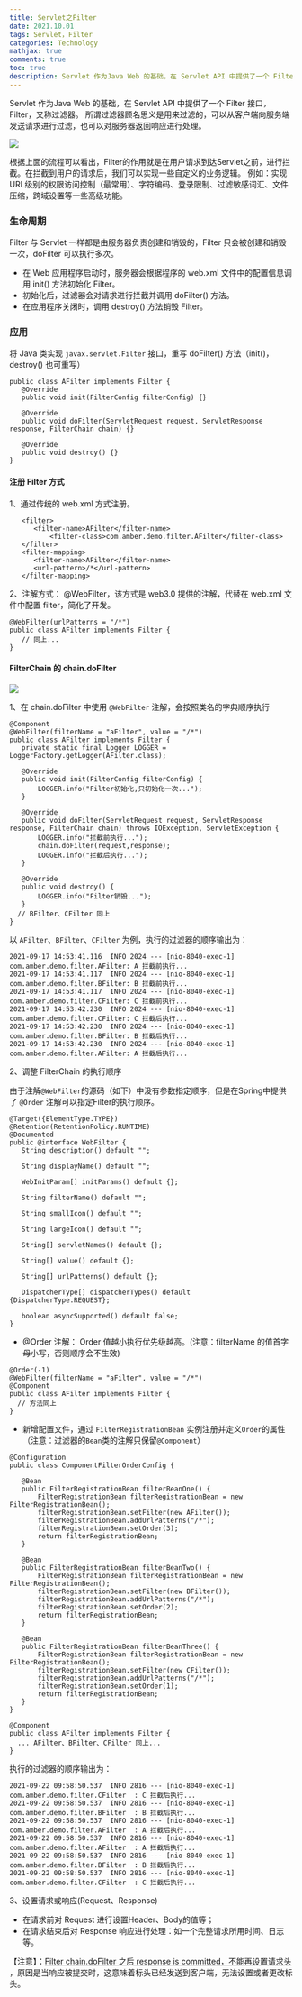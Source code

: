```yaml
---
title: Servlet之Filter 
date: 2021.10.01 
tags: Servlet，Filter
categories: Technology  
mathjax: true 
comments: true
toc: true
description: Servlet 作为Java Web 的基础，在 Servlet API 中提供了一个 Filter 接口，Filter，又称过滤器。
---
```


 Servlet 作为Java Web 的基础，在 Servlet API 中提供了一个 Filter 接口，Filter，又称过滤器。 
 所谓过滤器顾名思义是用来过滤的，可以从客户端向服务端发送请求进行过滤，也可以对服务器返回响应进行处理。
 
 ![](https://wyiyi.github.io/amber/contents/flow/filter.png)
 
 根据上面的流程可以看出，Filter的作用就是在用户请求到达Servlet之前，进行拦截。在拦截到用户的请求后，我们可以实现一些自定义的业务逻辑。
 例如：实现URL级别的权限访问控制（最常用）、字符编码、登录限制、过滤敏感词汇、文件压缩，跨域设置等一些高级功能。
 
### 生命周期
 Filter 与 Servlet 一样都是由服务器负责创建和销毁的，Filter 只会被创建和销毁一次，doFilter 可以执行多次。
 - 在 Web 应用程序启动时，服务器会根据程序的 web.xml 文件中的配置信息调用 init() 方法初始化 Filter。
 - 初始化后，过滤器会对请求进行拦截并调用 doFilter() 方法。
 - 在应用程序关闭时，调用 destroy() 方法销毁 Filter。
 
 ### 应用
 将 Java 类实现 `javax.servlet.Filter` 接口，重写 doFilter() 方法（init()，destroy() 也可重写）
 ```
public class AFilter implements Filter {
    @Override
    public void init(FilterConfig filterConfig) {}

    @Override
    public void doFilter(ServletRequest request, ServletResponse response, FilterChain chain) {}

    @Override
    public void destroy() {}
}
 ```
 #### 注册 Filter 方式
 1、通过传统的 web.xml 方式注册。
 ```
    <filter>
       <filter-name>AFilter</filter-name>
           <filter-class>com.amber.demo.filter.AFilter</filter-class>
    </filter>
    <filter-mapping>
       <filter-name>AFilter</filter-name>
       <url-pattern>/*</url-pattern>
    </filter-mapping>
 ```
 2、注解方式： @WebFilter，该方式是 web3.0 提供的注解，代替在 web.xml 文件中配置 filter，简化了开发。
```
@WebFilter(urlPatterns = "/*")
public class AFilter implements Filter {
   // 同上...
}
```
 
 #### FilterChain 的 chain.doFilter
 ![](https://wyiyi.github.io/amber/contents/flow/filterChain.png)
 
1、在 chain.doFilter 中使用 `@WebFilter` 注解，会按照类名的字典顺序执行

 ```
@Component
@WebFilter(filterName = "aFilter", value = "/*")
public class AFilter implements Filter {
    private static final Logger LOGGER = LoggerFactory.getLogger(AFilter.class);
    
    @Override
    public void init(FilterConfig filterConfig) {
        LOGGER.info("Filter初始化,只初始化一次...");
    }

    @Override
    public void doFilter(ServletRequest request, ServletResponse response, FilterChain chain) throws IOException, ServletException {
        LOGGER.info("拦截前执行...");
        chain.doFilter(request,response);
        LOGGER.info("拦截后执行...");
    }

    @Override
    public void destroy() {
        LOGGER.info("Filter销毁...");
    }
   // BFilter、CFilter 同上
}
 ```

以 `AFilter`、`BFilter`、`CFilter` 为例，执行的过滤器的顺序输出为：
 ```
2021-09-17 14:53:41.116  INFO 2024 --- [nio-8040-exec-1] com.amber.demo.filter.AFilter: A 拦截前执行...
2021-09-17 14:53:41.117  INFO 2024 --- [nio-8040-exec-1] com.amber.demo.filter.BFilter: B 拦截前执行...
2021-09-17 14:53:41.117  INFO 2024 --- [nio-8040-exec-1] com.amber.demo.filter.CFilter: C 拦截前执行...
2021-09-17 14:53:42.230  INFO 2024 --- [nio-8040-exec-1] com.amber.demo.filter.CFilter: C 拦截后执行...
2021-09-17 14:53:42.230  INFO 2024 --- [nio-8040-exec-1] com.amber.demo.filter.BFilter: B 拦截后执行...
2021-09-17 14:53:42.230  INFO 2024 --- [nio-8040-exec-1] com.amber.demo.filter.AFilter: A 拦截后执行...
 ```

2、调整 FilterChain 的执行顺序

由于注解`@WebFilter`的源码（如下）中没有参数指定顺序，但是在Spring中提供了 `@Order` 注解可以指定Filter的执行顺序。

 ```
@Target({ElementType.TYPE})
@Retention(RetentionPolicy.RUNTIME)
@Documented
public @interface WebFilter {
    String description() default "";

    String displayName() default "";

    WebInitParam[] initParams() default {};

    String filterName() default "";

    String smallIcon() default "";

    String largeIcon() default "";

    String[] servletNames() default {};

    String[] value() default {};

    String[] urlPatterns() default {};

    DispatcherType[] dispatcherTypes() default {DispatcherType.REQUEST};

    boolean asyncSupported() default false;
}
 ```
-  @Order 注解： Order 值越小执行优先级越高。(注意：filterName 的值首字母小写，否则顺序会不生效)
 ```
@Order(-1)
@WebFilter(filterName = "aFilter", value = "/*")
@Component
public class AFilter implements Filter {
   // 方法同上
}
 ```

- 新增配置文件，通过 `FilterRegistrationBean` 实例注册并定义`Order`的属性（注意：过滤器的`Bean`类的注解只保留`@Component`）
 ```
@Configuration
public class ComponentFilterOrderConfig {

    @Bean
    public FilterRegistrationBean filterBeanOne() {
        FilterRegistrationBean filterRegistrationBean = new FilterRegistrationBean();
        filterRegistrationBean.setFilter(new AFilter());
        filterRegistrationBean.addUrlPatterns("/*");
        filterRegistrationBean.setOrder(3);
        return filterRegistrationBean;
    }

    @Bean
    public FilterRegistrationBean filterBeanTwo() {
        FilterRegistrationBean filterRegistrationBean = new FilterRegistrationBean();
        filterRegistrationBean.setFilter(new BFilter());
        filterRegistrationBean.addUrlPatterns("/*");
        filterRegistrationBean.setOrder(2);
        return filterRegistrationBean;
    }

    @Bean
    public FilterRegistrationBean filterBeanThree() {
        FilterRegistrationBean filterRegistrationBean = new FilterRegistrationBean();
        filterRegistrationBean.setFilter(new CFilter());
        filterRegistrationBean.addUrlPatterns("/*");
        filterRegistrationBean.setOrder(1);
        return filterRegistrationBean;
    }
}
 ```
 ```
@Component
public class AFilter implements Filter {
   ... AFilter、BFilter、CFilter 同上...
}
 ```

执行的过滤器的顺序输出为：
 ```
2021-09-22 09:58:50.537  INFO 2816 --- [nio-8040-exec-1] com.amber.demo.filter.CFilter  : C 拦截后执行...
2021-09-22 09:58:50.537  INFO 2816 --- [nio-8040-exec-1] com.amber.demo.filter.BFilter  : B 拦截后执行...
2021-09-22 09:58:50.537  INFO 2816 --- [nio-8040-exec-1] com.amber.demo.filter.AFilter  : A 拦截后执行...
2021-09-22 09:58:50.537  INFO 2816 --- [nio-8040-exec-1] com.amber.demo.filter.AFilter  : A 拦截后执行...
2021-09-22 09:58:50.537  INFO 2816 --- [nio-8040-exec-1] com.amber.demo.filter.BFilter  : B 拦截后执行...
2021-09-22 09:58:50.537  INFO 2816 --- [nio-8040-exec-1] com.amber.demo.filter.CFilter  : C 拦截后执行...
 ```
  
3、设置请求或响应(Request、Response)
- 在请求前对 Request 进行设置Header、Body的值等；
- 在请求结束后对 Response 响应进行处理：如一个完整请求所用时间、日志等。
  
【注意】：[Filter chain.doFilter 之后 response is committed，不能再设置请求头](https://stackoverflow.com/questions/2030152/cannot-set-header-in-jsp-response-already-committed)
，原因是当响应被提交时，这意味着标头已经发送到客户端，无法设置或者更改标头。
